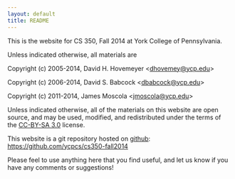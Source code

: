 ```yaml
---
layout: default
title: README
---
```


This is the website for CS 350, Fall 2014 at York College of
Pennsylvania.

Unless indicated otherwise, all materials are

Copyright (c) 2005-2014, David H. Hovemeyer &lt;<dhovemey@ycp.edu>&gt;

Copyright (c) 2006-2014, David S. Babcock &lt;<dbabcock@ycp.edu>&gt;

Copyright (c) 2011-2014, James Moscola &lt;<jmoscola@ycp.edu>&gt;

Unless indicated otherwise, all of the materials on this website
are open source, and may be used, modified, and redistributed
under the terms of the <a href="http://creativecommons.org/licenses/by-sa/3.0/us/">CC-BY-SA 3.0</a>
license.

This website is a git repository hosted on [github](https://github.com): <https://github.com/ycpcs/cs350-fall2014>

Please feel to use anything here that you find useful,
and let us know if you have any comments or suggestions!
